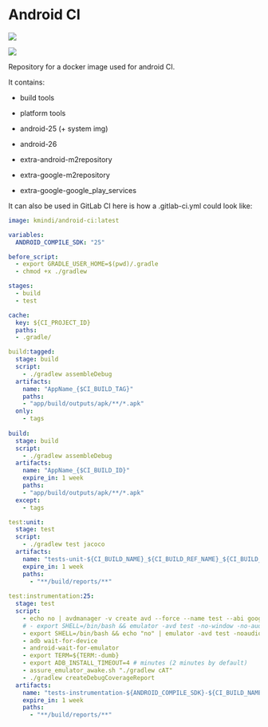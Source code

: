 # Android CI
[![](https://images.microbadger.com/badges/image/kmindi/android-ci.svg)](https://microbadger.com/images/kmindi/android-ci "Get your own image badge on microbadger.com")

[![](https://images.microbadger.com/badges/version/kmindi/android-ci.svg)](https://microbadger.com/images/kmindi/android-ci "Get your own version badge on microbadger.com")

Repository for a docker image used for android CI.

It contains:
 - build tools
 - platform tools

 - android-25 (+ system img)
 - android-26 

 - extra-android-m2repository
 - extra-google-m2repository
 - extra-google-google_play_services

It can also be used in GitLab CI here is how a .gitlab-ci.yml  could look like:

```YAML
image: kmindi/android-ci:latest

variables:
  ANDROID_COMPILE_SDK: "25"

before_script:
  - export GRADLE_USER_HOME=$(pwd)/.gradle
  - chmod +x ./gradlew

stages:
  - build
  - test

cache:
  key: ${CI_PROJECT_ID}
  paths:
  - .gradle/

build:tagged:
  stage: build
  script:
    - ./gradlew assembleDebug
  artifacts:
    name: "AppName_{$CI_BUILD_TAG}"
    paths:
    - "app/build/outputs/apk/**/*.apk"
  only:
    - tags
    
build:
  stage: build
  script:
    - ./gradlew assembleDebug
  artifacts:
    name: "AppName_{$CI_BUILD_ID}"
    expire_in: 1 week
    paths:
    - "app/build/outputs/apk/**/*.apk"
  except:
    - tags

test:unit:
  stage: test
  script:
    - ./gradlew test jacoco
  artifacts:
    name: "tests-unit-${CI_BUILD_NAME}_${CI_BUILD_REF_NAME}_${CI_BUILD_REF}"
    expire_in: 1 week
    paths:
      - "**/build/reports/**"
    
test:instrumentation:25:
  stage: test
  script:
    - echo no | avdmanager -v create avd --force --name test --abi google_apis/x86_64 --package "system-images;android-25;google_apis;x86_64"
    # - export SHELL=/bin/bash && emulator -avd test -no-window -no-audio & #prepend shell for bitness (32/64 bit) detection
    - export SHELL=/bin/bash && echo "no" | emulator -avd test -noaudio -no-window -gpu off -verbose -qemu &
    - adb wait-for-device
    - android-wait-for-emulator
    - export TERM=${TERM:-dumb}
    - export ADB_INSTALL_TIMEOUT=4 # minutes (2 minutes by default)
    - assure_emulator_awake.sh "./gradlew cAT"
    - ./gradlew createDebugCoverageReport
  artifacts:
    name: "tests-instrumentation-${ANDROID_COMPILE_SDK}-${CI_BUILD_NAME}"
    expire_in: 1 week
    paths:
      - "**/build/reports/**"

```
